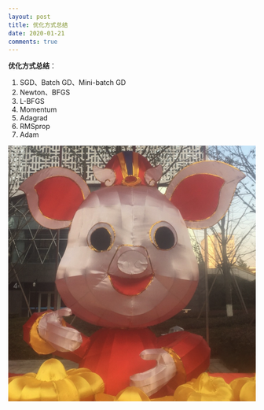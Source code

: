 ```yaml
---
layout: post
title: 优化方式总结
date: 2020-01-21
comments: true
---
```


**优化方式总结**：
1. SGD、Batch GD、Mini-batch GD
2. Newton、BFGS
3. L-BFGS
4. Momentum
5. Adagrad
6. RMSprop
7. Adam

![](assets/images/avatar.jpg)